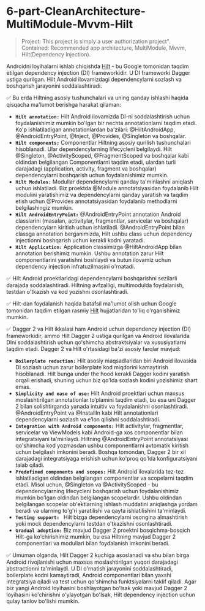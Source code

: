 # 6-part-CleanArchitecture-MultiModule-Mvvm-Hilt
> Project: This project is simply a user authorization project". Contained: Recommended app architecture, MultiModule, Mvvm, Hilt(Dependency Injection).

Androidni loyihalarni ishlab chiqishda [Hilt](https://dagger.dev/hilt/) - bu Google tomonidan taqdim etilgan dependency injection (DI) frameworkidir. U DI frameworki Dagger ustiga qurilgan. Hilt Android ilovamizdagi dependencylarni sozlash va boshqarish jarayonini soddalashtiradi.

:white_check_mark: Bu erda Hiltning asosiy tushunchalari va uning qanday ishlashi haqida qisqacha ma'lumot berishga harakat qilaman:

- **```Hilt annotation:```** Hilt Android ilovamizda DI-ni soddalashtirish uchun foydalanishimiz mumkin bo'lgan bir nechta annotationlarni taqdim etadi. Ko'p ishlatiladigan annotationlardan ba'zilari: @HiltAndroidApp, @AndroidEntryPoint, @Inject, @Provides, @Singleton va boshqalar.
- **```Hilt components:```** Componentlar Hiltning asosiy qurilish tushunchalari hisoblanadi. Ular dependencylarning lifecycleni belgilaydi. Hilt @Singleton, @ActivityScoped, @FragmentScoped va boshqalar kabi oldindan belgilangan Componentlarni taqdim etadi, ulardan turli darajadagi (application, activity, fragment va boshqalar) dependencylarni boshqarish uchun foydalanishimiz mumkin.
- **```Hilt Modules:```** Modullar dependencylarni qanday ta'minlashni aniqlash uchun ishlatiladi. Biz proektda @Module annotatsiyasidan foydalanib Hilt modulini yaratishimiz va dependencylarni qanday yaratish va taqdim etish uchun @Provides annotatsiyasidan foydalanib methodlarni belgilashingiz mumkin.
- **```Hilt AndroidEntryPoint:```** @AndroidEntryPoint annotation Android classlarini (masalan, activitylar, fragmentlar, servicelar va boshqalar) dependencylarn kiritish uchun ishlatiladi. @AndroidEntryPoint bilan classga annotation berganimizda, Hilt ushbu class uchun dependency injectionni boshqarish uchun kerakli kodni yaratadi.
- **```Hilt Application:```** Application classimizga @HiltAndroidApp bilan annotation berishimiz mumkin. Ushbu annotation zarur Hilt componentlarini yaratishni boshlaydi va butun ilovamiz uchun dependency injection infratuzilmasini o'rnatadi.

:white_check_mark: Hilt Android proektlaridagi dependencylarni boshqarishni sezilarli darajada soddalashtiradi. Hiltning avfzalligi, multimodulda foydalanish, testdan o'tkazish va kod yozishni osonlashtiradi.

:white_check_mark: Hilt-dan foydalanish haqida batafsil ma'lumot olish uchun Google tomonidan taqdim etilgan rasmiy [Hilt](https://dagger.dev/hilt/) hujjatlaridan to'liq o'rganishimiz mumkin.

:white_check_mark: Dagger 2 va Hilt ikkalasi ham Android uchun dependency injection (DI) frameworkidir, ammo Hilt Dagger 2 ustiga qurilgan va Android ilovalarida DIni soddalashtirish uchun qo'shimcha abstraktsiyalar va xususiyatlarni taqdim etadi. Dagger 2 va Hilt o'rtasidagi ba'zi asosiy farqlar mavjud:

- **```Boilerplate reduction:```** Hilt asosiy maqsadlaridan biri Android ilovasida DI sozlash uchun zarur boilerplate kod miqdorini kamaytirish hisoblanadi. Hilt bunga under the hood kerakli Dagger kodini yaratish orqali erishadi, shuning uchun biz qo'lda sozlash kodini yozishimiz shart emas.
- **```Simplicity and ease of use:```** Hilt Android proektlari uchun maxsus moslashtirilgan annotationlar to‘plamini taqdim etadi, bu esa uni Dagger 2 bilan solishtirganda yanada intuitiv va foydalanishni osonlashtiradi. @AndroidEntryPoint va @InstallIn kabi Hilt annotationlari dependencylarni sozlash va e’lon qilishni soddalashtiradi.
- **```Integration with Android components:```** Hilt activitylar, fragmentlar, servicelar va ViewModels kabi Android-ga xos componentlar bilan integratsiyani ta'minlaydi. Hiltning @AndroidEntryPoint annotatsiyasi qo'shimcha kod yozmasdan ushbu componentlarni avtomatik kiritish uchun belgilash imkonini beradi. Boshqa tomondan, Dagger 2 bir xil darajadagi integratsiyaga erishish uchun ko'proq qo'lda konfiguratsiyani talab qiladi.
- **```Predefined components and scopes:```** Hilt Android ilovalarida tez-tez ishlatiladigan oldindan belgilangan componentlar va scopelarni taqdim etadi. Misol uchun, @Singleton va @ActivityScoped - bu dependencylarning lifecycleni boshqarish uchun foydalanishimiz mumkin bo'lgan oldindan belgilangan scopelardir. Ushbu oldindan belgilangan scopelar ob'ektlarning ishlash muddatini aniqlashga yordam beradi va ularning to'g'ri yaratilishi va qayta ishlatilishini ta'minlaydi.
- **```Testing support: ```** Hilt bizga dependencylarni osongina almashtirish yoki mock dependencylarni testdan o'tkazishni osonlashtiradi.
- **```Gradual adoption:```** Biz mavjud Dagger 2 proektni bosqichma-bosqich Hilt-ga ko'chirishimiz mumkin, bu esa Hiltning mavjud Dagger 2 componentlari va modullari bilan foydalanish imkonini beradi.

:white_check_mark: Umuman olganda, Hilt Dagger 2 kuchiga asoslanadi va shu bilan birga Android rivojlanishi uchun maxsus moslashtirilgan yuqori darajadagi abstractionni ta'minlaydi. U DI o'rnatish jarayonini soddalashtiradi, boilerplate kodni kamaytiradi, Android componentlari bilan yaxshi integratsiya qiladi va test uchun qo'shimcha funktsiyalarni taklif qiladi. Agar biz yangi Android loyihasini boshlayotgan bo'lsak yoki mavjud Dagger 2 loyihasini ko'chirishni o'ylayotgan bo'lsak, Hilt dependency injection uchun qulay tanlov bo'lishi mumkin.
